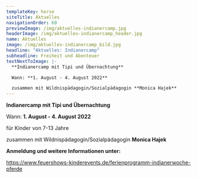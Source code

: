 ```yaml
---
templateKey: horse
siteTitle: Aktuelles
navigationOrder: 60
previewImage: /img/aktuelles-indianercamp.jpg
headerImage: /img/aktuelles-indianercamp_header.jpg
name: Aktuelles
image: /img/aktuelles-indianercamp_bild.jpg
headline: "Aktuelles: Indianercamp"
subheadline: Freiheit und Abenteuer
textNextToImage: |-
  **Indianercamp mit Tipi und Übernachtung**

  Wann: **1. August - 4. August 2022**

  zusammen mit Wildnispädagogin/Sozialpädagogin **Monica Hajek**
---
```

**Indianercamp mit Tipi und Übernachtung**

Wann: **1. August - 4. August 2022**

für Kinder von 7-13 Jahre

zusammen mit Wildnispädagogin/Sozialpädagogin **Monica Hajek**



**Anmeldung und weitere Informationen unter:**

<https://www.feuershows-kinderevents.de/ferienprogramm-indianerwoche-pferde>